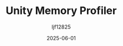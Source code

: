 ---
title: "Unity Memory Profiler"
layout: single
date: 2025-06-01
categories: [笔记]
tags: [Unity, Unity Tool]
author: "ljf12825"
permalink: /posts/2025-07-12-Unity-Memory-Profiler/
---
